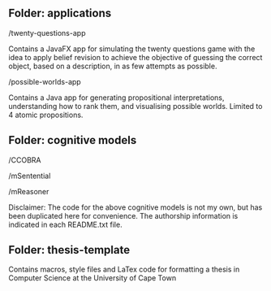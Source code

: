 Folder: applications
---------------------
/twenty-questions-app

Contains a JavaFX app for simulating the twenty questions game with the idea to apply belief revision to achieve the objective of guessing the correct object, based on a description, in as few attempts as possible.

/possible-worlds-app

Contains a Java app for generating propositional interpretations, understanding how to rank them, and visualising possible worlds. Limited to 4 atomic propositions.

Folder: cognitive models
------------------------
/CCOBRA

/mSentential

/mReasoner

Disclaimer: The code for the above cognitive models is not my own, but has been duplicated here for convenience. The authorship information is indicated in each README.txt file.

Folder: thesis-template
---------------------

Contains macros, style files and LaTex code for formatting a thesis in Computer Science at the University of Cape Town 
